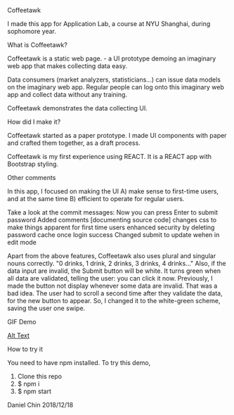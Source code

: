 Coffeetawk

I made this app for Application Lab, a course at NYU Shanghai, during sophomore year. 

What is Coffeetawk? 

Coffeetawk is a static web page. - a UI prototype demoing an imaginary web app that makes collecting data easy. 

Data consumers (market analyzers, statisticians...) can issue data models on the imaginary web app. Regular people can log onto this imaginary web app and collect data without any training. 

Coffeetawk demonstrates the data collecting UI. 

How did I make it? 

Coffeetawk started as a paper prototype. I made UI components with paper and crafted them together, as a draft process. 

Coffeetawk is my first experience using REACT. It is a REACT app with Bootstrap styling. 

Other comments

In this app, I focused on making the UI A) make sense to first-time users, and at the same time B) efficient to operate for regular users. 

Take a look at the commit messages: 
    Now you can press Enter to submit password
    Added comments [documenting source code]
    changes css to make things apparent for first time users
    enhanced security by deleting password cache once login success
    Changed submit to update wehen in edit mode

Apart from the above features, Coffeetawk also uses plural and singular nouns correctly. 
    "0 drinks, 1 drink, 2 drinks, 3 drinks, 4 drinks..."
Also, if the data input are invalid, the Submit button will be white. It turns green when all data are validated, telling the user: you can click it now. 
Previously, I made the button not display whenever some data are invalid. That was a bad idea. The user had to scroll a second time after they validate the data, for the new button to appear. So, I changed it to the white-green scheme, saving the user one swipe. 

GIF Demo

[Alt Text](https://media.giphy.com/media/oymRyMemkmjrKxcVHk/giphy.gif)

How to try it

You need to have npm installed. 
To try this demo, 
1. Clone this repo
2. $ npm i
3. $ npm start

Daniel Chin
2018/12/18
